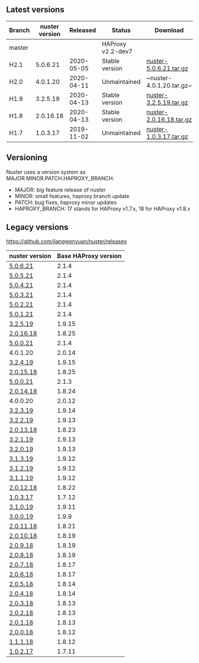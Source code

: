 
## Latest versions

Branch | nuster version | Released   | Status            | Download
------ | -------------- | --------   | ------            | --------
master |                |            | HAProxy v2.2-dev7 |
H2.1   | 5.0.6.21       | 2020-05-05 | Stable version    | [nuster-5.0.6.21.tar.gz][4]
H2.0   | 4.0.1.20       | 2020-04-11 | Unmaintained      | ~nuster-4.0.1.20.tar.gz~
H1.9   | 3.2.5.19       | 2020-04-13 | Stable version    | [nuster-3.2.5.19.tar.gz][3]
H1.8   | 2.0.16.18      | 2020-04-13 | Stable version    | [nuster-2.0.16.18.tar.gz][2]
H1.7   | 1.0.3.17       | 2019-11-02 | Unmaintained      | [nuster-1.0.3.17.tar.gz][1]

[1]:https://github.com/jiangwenyuan/nuster/releases/download/v1.0.3.17/nuster-1.0.3.17.tar.gz
[2]:https://github.com/jiangwenyuan/nuster/releases/download/v2.0.16.18/nuster-2.0.16.18.tar.gz
[3]:https://github.com/jiangwenyuan/nuster/releases/download/v3.2.5.19/nuster-3.2.5.19.tar.gz
[4]:https://github.com/jiangwenyuan/nuster/releases/download/v5.0.6.21/nuster-5.0.6.21.tar.gz

## Versioning

Nuster uses a version system as MAJOR.MINOR.PATCH.HAPROXY_BRANCH.

* MAJOR: big feature release of nuster
* MINOR: small features, haproxy branch update
* PATCH: bug fixes, haproxy minor updates
* HAPROXY_BRANCH: 17 stands for HAProxy v1.7.x, 18 for HAProxy v1.8.x

## Legacy versions

https://github.com/jiangwenyuan/nuster/releases

| nuster version                                                              | Base HAProxy version
| --------------                                                              | ---------------
| [5.0.6.21](https://github.com/jiangwenyuan/nuster/releases/tag/v5.0.6.21)   | 2.1.4
| [5.0.5.21](https://github.com/jiangwenyuan/nuster/releases/tag/v5.0.5.21)   | 2.1.4
| [5.0.4.21](https://github.com/jiangwenyuan/nuster/releases/tag/v5.0.4.21)   | 2.1.4
| [5.0.3.21](https://github.com/jiangwenyuan/nuster/releases/tag/v5.0.3.21)   | 2.1.4
| [5.0.2.21](https://github.com/jiangwenyuan/nuster/releases/tag/v5.0.2.21)   | 2.1.4
| [5.0.1.21](https://github.com/jiangwenyuan/nuster/releases/tag/v5.0.1.21)   | 2.1.4
| [3.2.5.19](https://github.com/jiangwenyuan/nuster/releases/tag/v3.2.5.19)   | 1.9.15
| [2.0.16.18](https://github.com/jiangwenyuan/nuster/releases/tag/v2.0.16.18) | 1.8.25
| [5.0.0.21](https://github.com/jiangwenyuan/nuster/releases/tag/v5.0.0.21)   | 2.1.4
|  4.0.1.20                                                                   | 2.0.14
| [3.2.4.19](https://github.com/jiangwenyuan/nuster/releases/tag/v3.2.4.19)   | 1.9.15
| [2.0.15.18](https://github.com/jiangwenyuan/nuster/releases/tag/v2.0.15.18) | 1.8.25
| [5.0.0.21](https://github.com/jiangwenyuan/nuster/releases/tag/v5.0.0.21)   | 2.1.3
| [2.0.14.18](https://github.com/jiangwenyuan/nuster/releases/tag/v2.0.14.18) | 1.8.24
|  4.0.0.20                                                                   | 2.0.12
| [3.2.3.19](https://github.com/jiangwenyuan/nuster/releases/tag/v3.2.3.19)   | 1.9.14
| [3.2.2.19](https://github.com/jiangwenyuan/nuster/releases/tag/v3.2.2.19)   | 1.9.13
| [2.0.13.18](https://github.com/jiangwenyuan/nuster/releases/tag/v2.0.13.18) | 1.8.23
| [3.2.1.19](https://github.com/jiangwenyuan/nuster/releases/tag/v3.2.1.19)   | 1.9.13
| [3.2.0.19](https://github.com/jiangwenyuan/nuster/releases/tag/v3.2.0.19)   | 1.9.13
| [3.1.3.19](https://github.com/jiangwenyuan/nuster/releases/tag/v3.1.3.19)   | 1.9.12
| [3.1.2.19](https://github.com/jiangwenyuan/nuster/releases/tag/v3.1.2.19)   | 1.9.12
| [3.1.1.19](https://github.com/jiangwenyuan/nuster/releases/tag/v3.1.1.19)   | 1.9.12
| [2.0.12.18](https://github.com/jiangwenyuan/nuster/releases/tag/v2.0.12.18) | 1.8.22
| [1.0.3.17](https://github.com/jiangwenyuan/nuster/releases/tag/v1.0.3.17)   | 1.7.12
| [3.1.0.19](https://github.com/jiangwenyuan/nuster/releases/tag/v3.1.0.19)   | 1.9.11
| [3.0.0.19](https://github.com/jiangwenyuan/nuster/releases/tag/v3.0.0.19)   | 1.9.9
| [2.0.11.18](https://github.com/jiangwenyuan/nuster/releases/tag/v2.0.11.18) | 1.8.21
| [2.0.10.18](https://github.com/jiangwenyuan/nuster/releases/tag/v2.0.10.18) | 1.8.19
| [2.0.9.18](https://github.com/jiangwenyuan/nuster/releases/tag/v2.0.9.18)   | 1.8.19
| [2.0.8.18](https://github.com/jiangwenyuan/nuster/releases/tag/v2.0.8.18)   | 1.8.19
| [2.0.7.18](https://github.com/jiangwenyuan/nuster/releases/tag/v2.0.7.18)   | 1.8.17
| [2.0.6.18](https://github.com/jiangwenyuan/nuster/releases/tag/v2.0.6.18)   | 1.8.17
| [2.0.5.18](https://github.com/jiangwenyuan/nuster/releases/tag/v2.0.5.18)   | 1.8.14
| [2.0.4.18](https://github.com/jiangwenyuan/nuster/releases/tag/v2.0.4.18)   | 1.8.14
| [2.0.3.18](https://github.com/jiangwenyuan/nuster/releases/tag/v2.0.3.18)   | 1.8.13
| [2.0.2.18](https://github.com/jiangwenyuan/nuster/releases/tag/v2.0.2.18)   | 1.8.13
| [2.0.1.18](https://github.com/jiangwenyuan/nuster/releases/tag/v2.0.1.18)   | 1.8.13
| [2.0.0.18](https://github.com/jiangwenyuan/nuster/releases/tag/v2.0.0.18)   | 1.8.12
| [1.1.1.18](https://github.com/jiangwenyuan/nuster/releases/tag/v1.1.1.18)   | 1.8.12
| [1.0.2.17](https://github.com/jiangwenyuan/nuster/releases/tag/v1.0.2.17)   | 1.7.11

